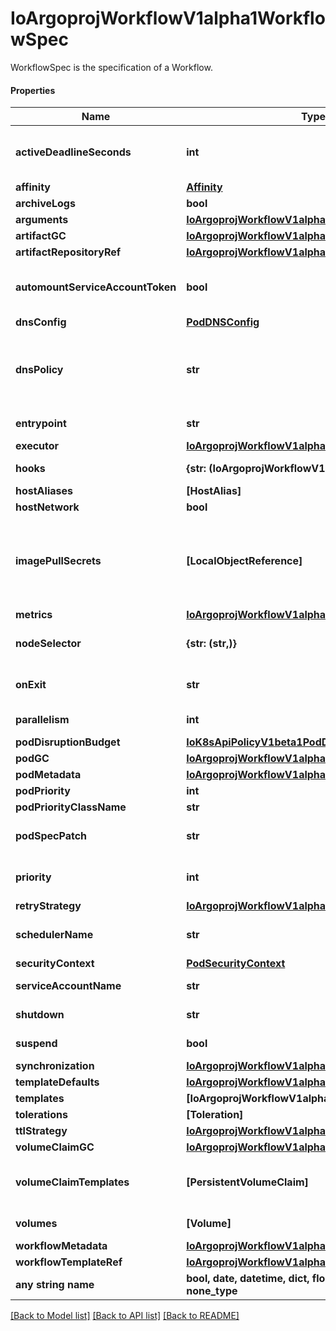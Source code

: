 # IoArgoprojWorkflowV1alpha1WorkflowSpec

WorkflowSpec is the specification of a Workflow.

#### Properties
Name | Type | Description | Notes
------------ | ------------- | ------------- | -------------
**activeDeadlineSeconds** | **int** | Optional duration in seconds relative to the workflow start time which the workflow is allowed to run before the controller terminates the io.argoproj.workflow.v1alpha1. A value of zero is used to terminate a Running workflow | [optional] 
**affinity** | [**Affinity**](Affinity.md) |  | [optional] 
**archiveLogs** | **bool** | ArchiveLogs indicates if the container logs should be archived | [optional] 
**arguments** | [**IoArgoprojWorkflowV1alpha1Arguments**](IoArgoprojWorkflowV1alpha1Arguments.md) |  | [optional] 
**artifactGC** | [**IoArgoprojWorkflowV1alpha1ArtifactGC**](IoArgoprojWorkflowV1alpha1ArtifactGC.md) |  | [optional] 
**artifactRepositoryRef** | [**IoArgoprojWorkflowV1alpha1ArtifactRepositoryRef**](IoArgoprojWorkflowV1alpha1ArtifactRepositoryRef.md) |  | [optional] 
**automountServiceAccountToken** | **bool** | AutomountServiceAccountToken indicates whether a service account token should be automatically mounted in pods. ServiceAccountName of ExecutorConfig must be specified if this value is false. | [optional] 
**dnsConfig** | [**PodDNSConfig**](PodDNSConfig.md) |  | [optional] 
**dnsPolicy** | **str** | Set DNS policy for the pod. Defaults to \&quot;ClusterFirst\&quot;. Valid values are &#x27;ClusterFirstWithHostNet&#x27;, &#x27;ClusterFirst&#x27;, &#x27;Default&#x27; or &#x27;None&#x27;. DNS parameters given in DNSConfig will be merged with the policy selected with DNSPolicy. To have DNS options set along with hostNetwork, you have to specify DNS policy explicitly to &#x27;ClusterFirstWithHostNet&#x27;. | [optional] 
**entrypoint** | **str** | Entrypoint is a template reference to the starting point of the io.argoproj.workflow.v1alpha1. | [optional] 
**executor** | [**IoArgoprojWorkflowV1alpha1ExecutorConfig**](IoArgoprojWorkflowV1alpha1ExecutorConfig.md) |  | [optional] 
**hooks** | **{str: (IoArgoprojWorkflowV1alpha1LifecycleHook,)}** | Hooks holds the lifecycle hook which is invoked at lifecycle of step, irrespective of the success, failure, or error status of the primary step | [optional] 
**hostAliases** | **[HostAlias]** |  | [optional] 
**hostNetwork** | **bool** | Host networking requested for this workflow pod. Default to false. | [optional] 
**imagePullSecrets** | **[LocalObjectReference]** | ImagePullSecrets is a list of references to secrets in the same namespace to use for pulling any images in pods that reference this ServiceAccount. ImagePullSecrets are distinct from Secrets because Secrets can be mounted in the pod, but ImagePullSecrets are only accessed by the kubelet. More info: https://kubernetes.io/docs/concepts/containers/images/#specifying-imagepullsecrets-on-a-pod | [optional] 
**metrics** | [**IoArgoprojWorkflowV1alpha1Metrics**](IoArgoprojWorkflowV1alpha1Metrics.md) |  | [optional] 
**nodeSelector** | **{str: (str,)}** | NodeSelector is a selector which will result in all pods of the workflow to be scheduled on the selected node(s). This is able to be overridden by a nodeSelector specified in the template. | [optional] 
**onExit** | **str** | OnExit is a template reference which is invoked at the end of the workflow, irrespective of the success, failure, or error of the primary io.argoproj.workflow.v1alpha1. | [optional] 
**parallelism** | **int** | Parallelism limits the max total parallel pods that can execute at the same time in a workflow | [optional] 
**podDisruptionBudget** | [**IoK8sApiPolicyV1beta1PodDisruptionBudgetSpec**](IoK8sApiPolicyV1beta1PodDisruptionBudgetSpec.md) |  | [optional] 
**podGC** | [**IoArgoprojWorkflowV1alpha1PodGC**](IoArgoprojWorkflowV1alpha1PodGC.md) |  | [optional] 
**podMetadata** | [**IoArgoprojWorkflowV1alpha1Metadata**](IoArgoprojWorkflowV1alpha1Metadata.md) |  | [optional] 
**podPriority** | **int** | Priority to apply to workflow pods. | [optional] 
**podPriorityClassName** | **str** | PriorityClassName to apply to workflow pods. | [optional] 
**podSpecPatch** | **str** | PodSpecPatch holds strategic merge patch to apply against the pod spec. Allows parameterization of container fields which are not strings (e.g. resource limits). | [optional] 
**priority** | **int** | Priority is used if controller is configured to process limited number of workflows in parallel. Workflows with higher priority are processed first. | [optional] 
**retryStrategy** | [**IoArgoprojWorkflowV1alpha1RetryStrategy**](IoArgoprojWorkflowV1alpha1RetryStrategy.md) |  | [optional] 
**schedulerName** | **str** | Set scheduler name for all pods. Will be overridden if container/script template&#x27;s scheduler name is set. Default scheduler will be used if neither specified. | [optional] 
**securityContext** | [**PodSecurityContext**](PodSecurityContext.md) |  | [optional] 
**serviceAccountName** | **str** | ServiceAccountName is the name of the ServiceAccount to run all pods of the workflow as. | [optional] 
**shutdown** | **str** | Shutdown will shutdown the workflow according to its ShutdownStrategy | [optional] 
**suspend** | **bool** | Suspend will suspend the workflow and prevent execution of any future steps in the workflow | [optional] 
**synchronization** | [**IoArgoprojWorkflowV1alpha1Synchronization**](IoArgoprojWorkflowV1alpha1Synchronization.md) |  | [optional] 
**templateDefaults** | [**IoArgoprojWorkflowV1alpha1Template**](IoArgoprojWorkflowV1alpha1Template.md) |  | [optional] 
**templates** | **[IoArgoprojWorkflowV1alpha1Template]** | Templates is a list of workflow templates used in a workflow | [optional] 
**tolerations** | **[Toleration]** | Tolerations to apply to workflow pods. | [optional] 
**ttlStrategy** | [**IoArgoprojWorkflowV1alpha1TTLStrategy**](IoArgoprojWorkflowV1alpha1TTLStrategy.md) |  | [optional] 
**volumeClaimGC** | [**IoArgoprojWorkflowV1alpha1VolumeClaimGC**](IoArgoprojWorkflowV1alpha1VolumeClaimGC.md) |  | [optional] 
**volumeClaimTemplates** | **[PersistentVolumeClaim]** | VolumeClaimTemplates is a list of claims that containers are allowed to reference. The Workflow controller will create the claims at the beginning of the workflow and delete the claims upon completion of the workflow | [optional] 
**volumes** | **[Volume]** | Volumes is a list of volumes that can be mounted by containers in a io.argoproj.workflow.v1alpha1. | [optional] 
**workflowMetadata** | [**IoArgoprojWorkflowV1alpha1WorkflowMetadata**](IoArgoprojWorkflowV1alpha1WorkflowMetadata.md) |  | [optional] 
**workflowTemplateRef** | [**IoArgoprojWorkflowV1alpha1WorkflowTemplateRef**](IoArgoprojWorkflowV1alpha1WorkflowTemplateRef.md) |  | [optional] 
**any string name** | **bool, date, datetime, dict, float, int, list, str, none_type** | any string name can be used but the value must be the correct type | [optional]

[[Back to Model list]](../README.md#documentation-for-models) [[Back to API list]](../README.md#documentation-for-api-endpoints) [[Back to README]](../README.md)

